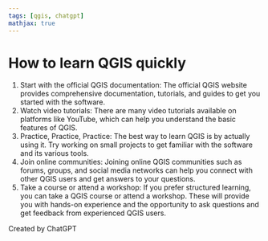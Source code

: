 ```yaml
---
tags: [qgis, chatgpt]
mathjax: true
---
```


# How to learn QGIS quickly

1. Start with the official QGIS documentation: The official QGIS website provides comprehensive documentation, tutorials, and guides to get you started with the software.
2. Watch video tutorials: There are many video tutorials available on platforms like YouTube, which can help you understand the basic features of QGIS.
3. Practice, Practice, Practice: The best way to learn QGIS is by actually using it. Try working on small projects to get familiar with the software and its various tools.
4. Join online communities: Joining online QGIS communities such as forums, groups, and social media networks can help you connect with other QGIS users and get answers to your questions.
5. Take a course or attend a workshop: If you prefer structured learning, you can take a QGIS course or attend a workshop. These will provide you with hands-on experience and the opportunity to ask questions and get feedback from experienced QGIS users.



Created by ChatGPT
